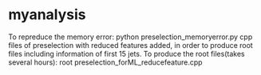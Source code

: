 # myanalysis

To repreduce the memory error: python preselection_memoryerror.py
cpp files of preselection with reduced features added, in order to produce root files including information of first 15 jets. 
To produce the root files(takes several hours): root preselection_forML_reducefeature.cpp 
